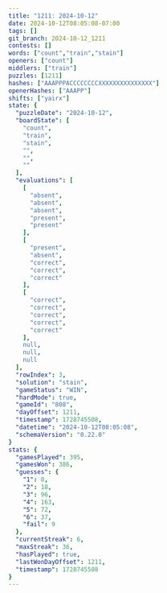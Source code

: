 ```yaml
---
title: "1211: 2024-10-12"
date: 2024-10-12T08:05:08-07:00
tags: []
git_branch: 2024-10-12_1211
contests: []
words: ["count","train","stain"]
openers: ["count"]
middlers: ["train"]
puzzles: [1211]
hashes: ["AAAPPPACCCCCCCCXXXXXXXXXXXXXXX"]
openerHashes: ["AAAPP"]
shifts: ["yairx"]
state: {
  "puzzleDate": "2024-10-12",
  "boardState": [
    "count",
    "train",
    "stain",
    "",
    "",
    ""
  ],
  "evaluations": [
    [
      "absent",
      "absent",
      "absent",
      "present",
      "present"
    ],
    [
      "present",
      "absent",
      "correct",
      "correct",
      "correct"
    ],
    [
      "correct",
      "correct",
      "correct",
      "correct",
      "correct"
    ],
    null,
    null,
    null
  ],
  "rowIndex": 3,
  "solution": "stain",
  "gameStatus": "WIN",
  "hardMode": true,
  "gameId": "808",
  "dayOffset": 1211,
  "timestamp": 1728745508,
  "datetime": "2024-10-12T08:05:08",
  "schemaVersion": "0.22.0"
}
stats: {
  "gamesPlayed": 395,
  "gamesWon": 386,
  "guesses": {
    "1": 0,
    "2": 18,
    "3": 96,
    "4": 163,
    "5": 72,
    "6": 37,
    "fail": 9
  },
  "currentStreak": 6,
  "maxStreak": 36,
  "hasPlayed": true,
  "lastWonDayOffset": 1211,
  "timestamp": 1728745508
}
---
```

<!-- more -->
